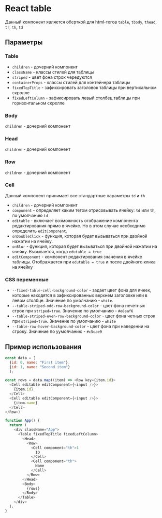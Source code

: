 # React table

Данный компонент является оберткой для html-тегов `table`, `tbody`, `thead`, `tr`, `th`, `td`

## Параметры

### Table

- `children` - дочерний компонент
- `className` - классы стилей для таблицы
- `striped` - цвет фона строк чередуются
- `containerProps` - классы стилей для контейнера таблицы
- `fixedTopTitle` - зафиксировать заголовок таблицы при вертикальном скролле
- `fixedLeftColumn` - зафиксировать левый столбец таблицы при горизонтальном скролле

### Body

`children` - дочерний компонент

### Head

`children` - дочерний компонент

### Row

`children` - дочерний компонент

### Cell

Данный компонент принимает все стандартные параметры `td` и `th`

- `children` - дочерний компонент
- `component` - определяет каким тегом отрисовывать ячейку: `td` или `th`, по умолчанию `td`
- `editable` - включает возможность отображение компонента редактирования прямо в ячейке. Но в этом случае необходимо определить `editComponent`.
- `onDoubleClick` - функция, которая будет вызываться при двойной нажатии на ячейку.
- `onBlur` - функция, которая будет вызываться при двойной нажатии на ячейку. Вызывается, когда `edutable = true`
- `editComponent` - компонент редактирования значения в ячейке таблицы. Отображается при `edutable = true` и после двойного клика на ячейку

### CSS переменные

- `--fixed-table-cell-background-color` - задает цвет фона для ячеек, которые находятся в зафиксированных верхнем заголовке или в левом столбце. Значение по умолчанию - `white`.
- `--table-striped-odd-row-background-color` - цвет фона нечетных строк при `striped=true`. Значение по умолчанию - `#e8eaf6`
- `--table-striped-even-row-background-color` - цвет фона четных строк при `striped=true`. Значение по умолчанию - `white`
- `--table-row-hover-background-color` - цвет фона при наведении на строку. Значение по уумолчанию - `#c5cae9`

## Пример использования

```js
const data = [
  {id: 0, name: "First item"},
  {id: 1, name: "Second item"}
  ];

const rows = data.map((item) => <Row key={item.id}>
  <Cell editable editComponent={<input />}>
    {item.id}
  </Cell>
  <Cell editable editComponent={<input />}>
    {item.name}
  </Cell>
</Row>)

function App() {
  return (
    <div className="App">
      <Table fixedTopTitle fixedLeftColumn>
        <Head>
          <Row>
            <Cell component="th">1
              ID
            </Cell>
            <Cell component="th">
              Name
            </Cell>
          </Row>
        </Head>
        <Body>
          {rows}
        </Body>
      </Table>
    </div>
  );
}
```
